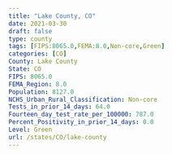 ```yaml
---
title: "Lake County, CO"
date: 2021-03-30
draft: false
type: county
tags: [FIPS:8065.0,FEMA:8.0,Non-core,Green]
categories: [CO]
County: Lake County
State: CO
FIPS: 8065.0
FEMA_Region: 8.0
Population: 8127.0
NCHS_Urban_Rural_Classification: Non-core
Tests_in_prior_14_days: 64.0
Fourteen_day_test_rate_per_100000: 787.0
Percent_Positivity_in_prior_14_days: 0.0
Level: Green
url: /states/CO/lake-county
---
```



